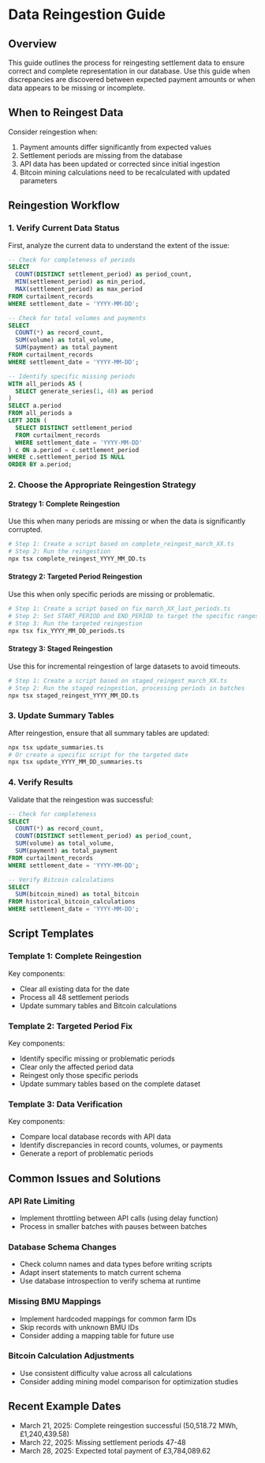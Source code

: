 # Data Reingestion Guide

## Overview
This guide outlines the process for reingesting settlement data to ensure correct and complete representation in our database. Use this guide when discrepancies are discovered between expected payment amounts or when data appears to be missing or incomplete.

## When to Reingest Data

Consider reingestion when:
1. Payment amounts differ significantly from expected values 
2. Settlement periods are missing from the database
3. API data has been updated or corrected since initial ingestion
4. Bitcoin mining calculations need to be recalculated with updated parameters

## Reingestion Workflow

### 1. Verify Current Data Status
First, analyze the current data to understand the extent of the issue:

```sql
-- Check for completeness of periods
SELECT 
  COUNT(DISTINCT settlement_period) as period_count,
  MIN(settlement_period) as min_period,
  MAX(settlement_period) as max_period
FROM curtailment_records
WHERE settlement_date = 'YYYY-MM-DD';

-- Check for total volumes and payments
SELECT 
  COUNT(*) as record_count,
  SUM(volume) as total_volume,
  SUM(payment) as total_payment
FROM curtailment_records
WHERE settlement_date = 'YYYY-MM-DD';

-- Identify specific missing periods
WITH all_periods AS (
  SELECT generate_series(1, 48) as period
)
SELECT a.period
FROM all_periods a
LEFT JOIN (
  SELECT DISTINCT settlement_period
  FROM curtailment_records
  WHERE settlement_date = 'YYYY-MM-DD'
) c ON a.period = c.settlement_period
WHERE c.settlement_period IS NULL
ORDER BY a.period;
```

### 2. Choose the Appropriate Reingestion Strategy

#### Strategy 1: Complete Reingestion
Use this when many periods are missing or when the data is significantly corrupted.

```bash
# Step 1: Create a script based on complete_reingest_march_XX.ts
# Step 2: Run the reingestion
npx tsx complete_reingest_YYYY_MM_DD.ts
```

#### Strategy 2: Targeted Period Reingestion
Use this when only specific periods are missing or problematic.

```bash
# Step 1: Create a script based on fix_march_XX_last_periods.ts
# Step 2: Set START_PERIOD and END_PERIOD to target the specific ranges
# Step 3: Run the targeted reingestion
npx tsx fix_YYYY_MM_DD_periods.ts
```

#### Strategy 3: Staged Reingestion
Use this for incremental reingestion of large datasets to avoid timeouts.

```bash
# Step 1: Create a script based on staged_reingest_march_XX.ts
# Step 2: Run the staged reingestion, processing periods in batches
npx tsx staged_reingest_YYYY_MM_DD.ts
```

### 3. Update Summary Tables
After reingestion, ensure that all summary tables are updated:

```bash
npx tsx update_summaries.ts
# Or create a specific script for the targeted date
npx tsx update_YYYY_MM_DD_summaries.ts
```

### 4. Verify Results
Validate that the reingestion was successful:

```sql
-- Check for completeness
SELECT 
  COUNT(*) as record_count,
  COUNT(DISTINCT settlement_period) as period_count,
  SUM(volume) as total_volume,
  SUM(payment) as total_payment
FROM curtailment_records
WHERE settlement_date = 'YYYY-MM-DD';

-- Verify Bitcoin calculations
SELECT
  SUM(bitcoin_mined) as total_bitcoin
FROM historical_bitcoin_calculations
WHERE settlement_date = 'YYYY-MM-DD';
```

## Script Templates

### Template 1: Complete Reingestion

Key components:
- Clear all existing data for the date
- Process all 48 settlement periods
- Update summary tables and Bitcoin calculations

### Template 2: Targeted Period Fix

Key components:
- Identify specific missing or problematic periods
- Clear only the affected period data
- Reingest only those specific periods
- Update summary tables based on the complete dataset

### Template 3: Data Verification

Key components:
- Compare local database records with API data
- Identify discrepancies in record counts, volumes, or payments
- Generate a report of problematic periods

## Common Issues and Solutions

### API Rate Limiting
- Implement throttling between API calls (using delay function)
- Process in smaller batches with pauses between batches

### Database Schema Changes
- Check column names and data types before writing scripts
- Adapt insert statements to match current schema
- Use database introspection to verify schema at runtime

### Missing BMU Mappings
- Implement hardcoded mappings for common farm IDs
- Skip records with unknown BMU IDs
- Consider adding a mapping table for future use

### Bitcoin Calculation Adjustments
- Use consistent difficulty value across all calculations
- Consider adding mining model comparison for optimization studies

## Recent Example Dates
- March 21, 2025: Complete reingestion successful (50,518.72 MWh, £1,240,439.58)
- March 22, 2025: Missing settlement periods 47-48
- March 28, 2025: Expected total payment of £3,784,089.62